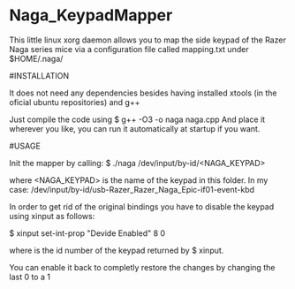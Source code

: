 # Naga_KeypadMapper
This little linux xorg daemon allows you to map the side keypad of the Razer Naga series mice via a configuration file called mapping.txt under $HOME/.naga/

#INSTALLATION

It does not need any dependencies besides having installed xtools (in the oficial ubuntu repositories) and g++

Just compile the code using $ g++ -O3 -o naga naga.cpp
And place it wherever you like, you can run it automatically at startup if you want.


#USAGE

Init the mapper by calling: $ ./naga /dev/input/by-id/<NAGA_KEYPAD>

where <NAGA_KEYPAD> is the name of the keypad in this folder. 
In my case:   /dev/input/by-id/usb-Razer_Razer_Naga_Epic-if01-event-kbd

In order to get rid of the original bindings you have to disable the keypad using xinput as follows:

$ xinput set-int-prop <id> "Devide Enabled" 8 0

where <id> is the id number of the keypad returned by $ xinput.

You can enable it back to completly restore the changes by changing the last 0 to a 1

